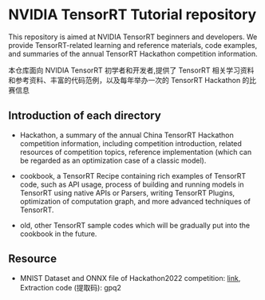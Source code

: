 # NVIDIA TensorRT Tutorial repository

This repository is aimed at NVIDIA TensorRT beginners and developers. We provide TensorRT-related learning and reference materials, code examples, and summaries of the annual TensorRT Hackathon competition information.

本仓库面向 NVIDIA TensorRT 初学者和开发者,提供了 TensorRT 相关学习资料和参考资料、丰富的代码范例，以及每年举办一次的 TensorRT Hackathon 的比赛信息

## Introduction of each directory

+ Hackathon, a summary of the annual China TensorRT Hackathon competition information, including competition introduction, related resources of competition topics, reference implementation (which can be regarded as an optimization case of a classic model).

+ cookbook, a TensorRT Recipe containing rich examples of TensorRT code, such as API usage, process of building and running models in TensorRT using native APIs or Parsers, writing TensorRT Plugins, optimization of computation graph, and more advanced techniques of TensorRT.

+ old, other TensorRT sample codes which will be gradually put into the cookbook in the future.

## Resource

+ MNIST Dataset and ONNX file of Hackathon2022 competition: [link](https://pan.baidu.com/s/14HNCFbySLXndumicFPD-Ww), Extraction code (提取码): gpq2

